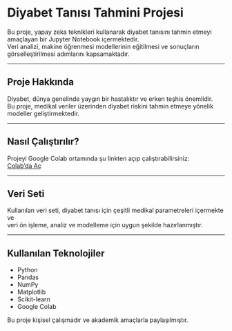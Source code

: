 # Diyabet Tanısı Tahmini Projesi

Bu proje, yapay zeka teknikleri kullanarak diyabet tanısını tahmin etmeyi amaçlayan bir Jupyter Notebook içermektedir.  
Veri analizi, makine öğrenmesi modellerinin eğitilmesi ve sonuçların görselleştirilmesi adımlarını kapsamaktadır.

---

## Proje Hakkında

Diyabet, dünya genelinde yaygın bir hastalıktır ve erken teşhis önemlidir.  
Bu proje, medikal veriler üzerinden diyabet riskini tahmin etmeye yönelik modeller geliştirmektedir.

---

## Nasıl Çalıştırılır?

Projeyi Google Colab ortamında şu linkten açıp çalıştırabilirsiniz:  
[Colab’da Aç](https://colab.research.google.com/github/esraziyal/Diyabet-Tanisi-Tahmini-Yapay-Zeka/blob/main/DIYABET_TANISI_PROJESI_ipynb_adli_not_defterinin_kopyasi.ipynb
)

---

## Veri Seti

Kullanılan veri seti, diyabet tanısı için çeşitli medikal parametreleri içermekte ve  
veri ön işleme, analiz ve modelleme için uygun şekilde hazırlanmıştır.

---

## Kullanılan Teknolojiler

- Python  
- Pandas  
- NumPy  
- Matplotlib  
- Scikit-learn  
- Google Colab  


Bu proje kişisel çalışmadır ve akademik amaçlarla paylaşılmıştır.
